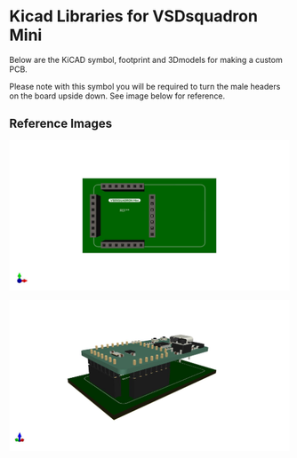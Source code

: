 # Kicad Libraries for VSDsquadron Mini

Below are the KiCAD symbol, footprint and 3Dmodels for making a custom PCB.

Please note with this symbol you will be required to turn the male headers on the board upside down. See image below for reference.

## Reference Images

![alt text](Model_wo_board.jpg)

![alt text](Model_with_board.jpg)